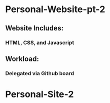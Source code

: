 # Personal-Website-pt-2

## Website Includes:
### HTML, CSS, and Javascript

## Workload:
### Delegated via Github board
# Personal-Site-2
